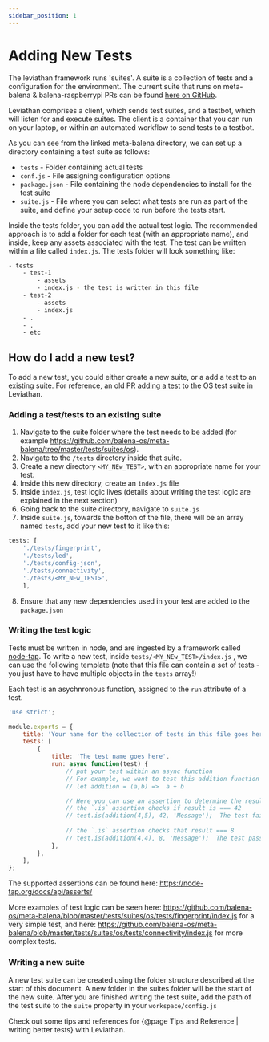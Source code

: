 ```yaml
---
sidebar_position: 1
---
```

# Adding New Tests

The leviathan framework runs 'suites'. A suite is a collection of tests and a configuration for the environment. The current suite that runs on meta-balena & balena-raspberrypi PRs can be found [here on GitHub](https://github.com/balena-os/meta-balena/tree/master/tests/suites/os).

Leviathan comprises a client, which sends test suites, and a testbot, which will listen for and execute suites. The client is a container that you can run on your laptop, or within an automated workflow to send tests to a testbot.

As you can see from the linked meta-balena directory, we can set up a directory containing a test suite as follows:

- `tests` - Folder containing actual tests
- `conf.js` - File assigning configuration options
- `package.json` - File containing the node dependencies to install for the test suite
- `suite.js` - File where you can select what tests are run as part of the suite, and define your setup code to run before the tests start.

Inside the tests folder, you can add the actual test logic. The recommended approach is to add a folder for each test (with an appropriate name), and inside, keep any assets associated with the test. The test can be written within a file called `index.js`. The tests folder will look something like:

```bash
- tests
    - test-1
        - assets
        - index.js - the test is written in this file
    - test-2
        - assets
        - index.js
    - .
    - .
    - etc 
```

## How do I add a new test?

To add a new test, you could either create a new suite, or a add a test to an existing suite.
For reference, an old PR [adding a test](https://github.com/balena-os/leviathan/commit/0ec26632881ef2c262e67d30ebccaaf0611b01ad#diff-df7b8717d54947445c5900174e15e5cf) to the OS test suite in Leviathan.

### Adding a test/tests to an existing suite

1. Navigate to the suite folder where the test needs to be added (for example <https://github.com/balena-os/meta-balena/tree/master/tests/suites/os>).
2. Navigate to the `/tests` directory inside that suite.
3. Create a new directory `<MY_NEw_TEST>`, with an appropriate name for your test.
4. Inside this new directory, create an `index.js` file
5. Inside `index.js`, test logic lives (details about writing the test logic are explained in the next section)
6. Going back to the suite directory, navigate to `suite.js`
7. Inside `suite.js`, towards the botton of the file, there will be an array named `tests`, add your new test to it like this:

```js
tests: [
    './tests/fingerprint',
    './tests/led',
    './tests/config-json',
    './tests/connectivity',
    './tests/<MY_NEw_TEST>',
    ],
```

8. Ensure that any new dependencies used in your test are added to the `package.json`

### Writing the test logic

Tests must be written in node, and are ingested by a framework called [node-tap](https://node-tap.org/docs/api/asserts/).
To write a new test, inside `tests/<MY_NEw_TEST>/index.js` , we can use the following template (note that this file can contain a set of tests - you just have to have multiple objects in the `tests` array!)

Each test is an asychnronous function, assigned to the `run` attribute of a test.

```js
'use strict';

module.exports = {
    title: 'Your name for the collection of tests in this file goes here',
    tests: [
        {
            title: 'The test name goes here',
            run: async function(test) { 
                // put your test within an async function
                // For example, we want to test this addition function
                // let addition = (a,b) =>  a + b

                // Here you can use an assertion to determine the result of the test for example:
                // the `.is` assertion checks if result is === 42
                // test.is(addition(4,5), 42, 'Message');  The test fails with Message!
                
                // the `.is` assertion checks that result === 8
                // test.is(addition(4,4), 8, 'Message');  The test passes!
            },
        },
    ],
};
```

The supported assertions can be found here: <https://node-tap.org/docs/api/asserts/>

More examples of test logic can be seen here: <https://github.com/balena-os/meta-balena/blob/master/tests/suites/os/tests/fingerprint/index.js> for a very simple test, and here: <https://github.com/balena-os/meta-balena/blob/master/tests/suites/os/tests/connectivity/index.js> for more complex tests.

### Writing a new suite

A new test suite can be created using the folder structure described at the start of this document. A new folder in the suites folder will be the start of the new suite. After you are finished writing the test suite, add the path of the test suite to the `suite` property in your `workspace/config.js`

Check out some tips and references for {@page Tips and Reference | writing better tests} with Leviathan.
